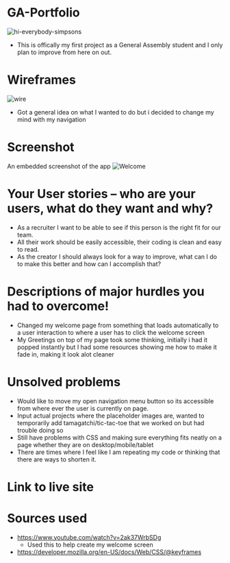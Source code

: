 # GA-Portfolio
![hi-everybody-simpsons](https://user-images.githubusercontent.com/107003360/176080442-447d05ee-c9ba-4adc-8805-3f73781e9847.gif)

- This is offically my first project as a General Assembly student and I only plan to improve from here on out.

# Wireframes
![wire](https://user-images.githubusercontent.com/107003360/176074882-40746e52-8540-4390-8c55-ee03ed110ea1.png)
 - Got a general idea on what I wanted to do but i decided to change my mind with my navigation
 
# Screenshot
An embedded screenshot of the app
![Welcome](https://user-images.githubusercontent.com/107003360/176079958-23f7ee2d-3365-4424-a15e-910ab76659c6.png)

# Your User stories – who are your users, what do they want and why?
  - As a recruiter I want to be able to see if this person is the right fit for our team.
  - All their work should be easily accessible, their coding is clean and easy to read.
  - As the creator I should always look for a way to improve, what can I do to make this better and how can I accomplish that?
  
# Descriptions of major hurdles you had to overcome!
  - Changed my welcome page from something that loads automatically to a user interaction to where a user has to click the welcome screen
  - My Greetings on top of my page took some thinking, initially i had it popped instantly but I had some resources showing me how to make it fade in, making it look alot cleaner
  
# Unsolved problems
  - Would like to move my open navigation menu button so its accessible from where ever the user is currently on page.
  - Input actual projects where the placeholder images are, wanted to temporarily add tamagatchi/tic-tac-toe that we worked on but had trouble doing so
  - Still have problems with CSS and making sure everything fits neatly on a page whether they are on desktop/mobile/tablet
  - There are times where I feel like I am repeating my code or thinking that there are ways to shorten it.
  
# Link to live site


# Sources used
  - https://www.youtube.com/watch?v=2ak37WrbSDg
    - Used this to help create my welcome screen
  - https://developer.mozilla.org/en-US/docs/Web/CSS/@keyframes
